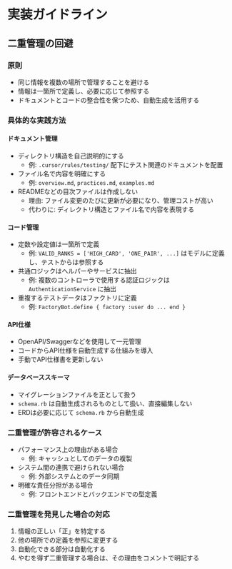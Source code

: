 # 実装ガイドライン

## 二重管理の回避

### 原則
- 同じ情報を複数の場所で管理することを避ける
- 情報は一箇所で定義し、必要に応じて参照する
- ドキュメントとコードの整合性を保つため、自動生成を活用する

### 具体的な実践方法

#### ドキュメント管理
- ディレクトリ構造を自己説明的にする
  - 例: `.cursor/rules/testing/` 配下にテスト関連のドキュメントを配置
- ファイル名で内容を明確にする
  - 例: `overview.md`, `practices.md`, `examples.md`
- READMEなどの目次ファイルは作成しない
  - 理由: ファイル変更のたびに更新が必要になり、管理コストが高い
  - 代わりに: ディレクトリ構造とファイル名で内容を表現する

#### コード管理
- 定数や設定値は一箇所で定義
  - 例: `VALID_RANKS = ['HIGH_CARD', 'ONE_PAIR', ...]` はモデルに定義し、テストからは参照する
- 共通ロジックはヘルパーやサービスに抽出
  - 例: 複数のコントローラで使用する認証ロジックは `AuthenticationService` に抽出
- 重複するテストデータはファクトリに定義
  - 例: `FactoryBot.define { factory :user do ... end }`

#### API仕様
- OpenAPI/Swaggerなどを使用して一元管理
- コードからAPI仕様を自動生成する仕組みを導入
- 手動でAPI仕様書を更新しない

#### データベーススキーマ
- マイグレーションファイルを正として扱う
- `schema.rb` は自動生成されるものとして扱い、直接編集しない
- ERDは必要に応じて `schema.rb` から自動生成

### 二重管理が許容されるケース
- パフォーマンス上の理由がある場合
  - 例: キャッシュとしてのデータの複製
- システム間の連携で避けられない場合
  - 例: 外部システムとのデータ同期
- 明確な責任分担がある場合
  - 例: フロントエンドとバックエンドでの型定義

### 二重管理を発見した場合の対応
1. 情報の正しい「正」を特定する
2. 他の場所での定義を参照に変更する
3. 自動化できる部分は自動化する
4. やむを得ず二重管理する場合は、その理由をコメントで明記する 